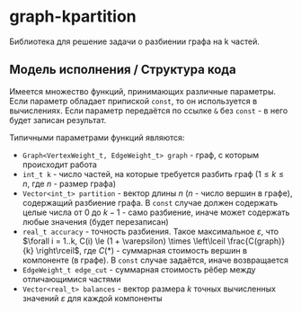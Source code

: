 # graph-kpartition

Библиотека для решение задачи о разбиении графа на k частей.

## Модель исполнения / Структура кода

Имеется множество функций, принимающих различные параметры. Если параметр обладает припиской `const`, то он используется в вычислениях. Если параметр передаётся по ссылке `&` без `const` - в него будет записан результат.

Типичными параметрами функций являются:
- `Graph<VertexWeight_t, EdgeWeight_t> graph` - граф, с которым происходит работа
- `int_t k` - число частей, на которые требуется разбить граф ($1 \le k \le n$, где $n$ - размер графа)
- `Vector<int_t> partition` - вектор длины $n$ ($n$ - число вершин в графе), содержащий разбиение графа. В `const` случае должен содержать целые числа от $0$ до $k-1$ - само разбиение, иначе может содержать любые значения (будет перезаписан)
- `real_t accuracy` - точность разбиения. Такое максимальное $\varepsilon$, что $\forall i = 1..k, C(i) \le (1 + \varepsilon) \times \left\lceil \frac{C(graph)}{k} \right\rceil$, где $C(*)$ - суммарная стоимость вершин в компоненте (в графе). В `const` случае задаётся, иначе возвращается
- `EdgeWeight_t edge_cut` - суммарная стоимость рёбер между отличающимися частями
- `Vector<real_t> balances` - вектор размера $k$ точных вычисленных значений $\varepsilon$ для каждой компоненты
